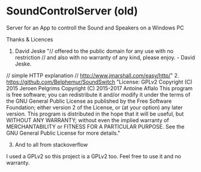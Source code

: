 # SoundControlServer (old)
Server for an App to controll the Sound and Speakers on a Windows PC

Thanks & Licences
1. David Jeske
"// offered to the public domain for any use with no restriction
// and also with no warranty of any kind, please enjoy. - David Jeske. 

// simple HTTP explanation
// http://www.jmarshall.com/easy/http/"
2. https://github.com/Belphemur/SoundSwitch
"License: GPLv2
Copyright (C) 2015 Jeroen Pelgrims
Copyright (C) 2015-2017 Antoine Aflalo
This program is free software; you can redistribute it and/or modify it under the terms of the GNU General Public License as published by the Free Software Foundation; either version 2 of the License, or (at your option) any later version.
This program is distributed in the hope that it will be useful, but WITHOUT ANY WARRANTY; without even the implied warranty of MERCHANTABILITY or FITNESS FOR A PARTICULAR PURPOSE. See the GNU General Public License for more details."

3. And to all from stackoverflow

I used a GPLv2 so this project is a GPLv2 too. Feel free to use it and no warranty.
